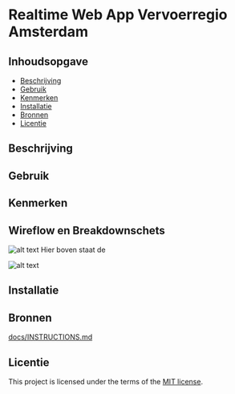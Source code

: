 # Realtime Web App Vervoerregio Amsterdam
<!-- Geef je project een titel en schrijf in één zin wat het is -->

## Inhoudsopgave

  * [Beschrijving](#beschrijving)
  * [Gebruik](#gebruik)
  * [Kenmerken](#kenmerken)
  * [Installatie](#installatie)
  * [Bronnen](#bronnen)
  * [Licentie](#licentie)

## Beschrijving
<!-- Bij Beschrijving staat kort beschreven wat voor project het is en wat je hebt gemaakt -->
<!-- Voeg een mooie poster visual toe 📸 -->
<!-- Voeg een link toe naar Github Pages 🌐-->

## Gebruik
<!-- Bij Gebruik staat de user story, hoe het werkt en wat je er mee kan. -->

## Kenmerken
<!-- Bij Kenmerken staat welke technieken zijn gebruikt en hoe. Wat is de HTML structuur? Wat zijn de belangrijkste dingen in CSS? Wat is er met JS gedaan en hoe? Misschien heb je iets met NodeJS gedaan, of heb je een framwork of library gebruikt? -->

## Wireflow en Breakdownschets

![alt text](https://media.discordapp.net/attachments/1082263300424876104/1108320436137250826/20230517_110856.jpg?width=1177&height=585)
Hier boven staat de

![alt text]([https://media.discordapp.net/attachments/1082263300424876104/1108320436137250826/20230517_110856.jpg?width=1177&height=585](https://media.discordapp.net/attachments/1082263300424876104/1108333974507507822/breakdown.jpg?width=848&height=581))

## Installatie
<!-- Bij Instalatie staat hoe een andere developer aan jouw repo kan werken -->

## Bronnen
[docs/INSTRUCTIONS.md](docs/INSTRUCTIONS.md)

## Licentie

This project is licensed under the terms of the [MIT license](./LICENSE).
